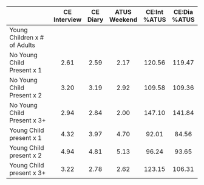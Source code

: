 
|                      | CE<br>Interview |  CE<br>Diary | ATUS<br>Weekend | CE:Int<br>%ATUS | CE:Dia<br>%ATUS |
| -------------------- | :----------: | :----------: | :----------: | :----------: | :----------: |
| Young Children x # of Adults |              |              |              |              |              |
| No Young Child Present x 1 |         2.61 |         2.59 |         2.17 |       120.56 |       119.47 |
| No Young Child Present x 2 |         3.20 |         3.19 |         2.92 |       109.58 |       109.36 |
| No Young Child Present x 3+ |         2.94 |         2.84 |         2.00 |       147.10 |       141.84 |
| Young Child present x 1 |         4.32 |         3.97 |         4.70 |        92.01 |        84.56 |
| Young Child present x 2 |         4.94 |         4.81 |         5.13 |        96.24 |        93.65 |
| Young Child present x 3+ |         3.22 |         2.78 |         2.62 |       123.15 |       106.31 |

